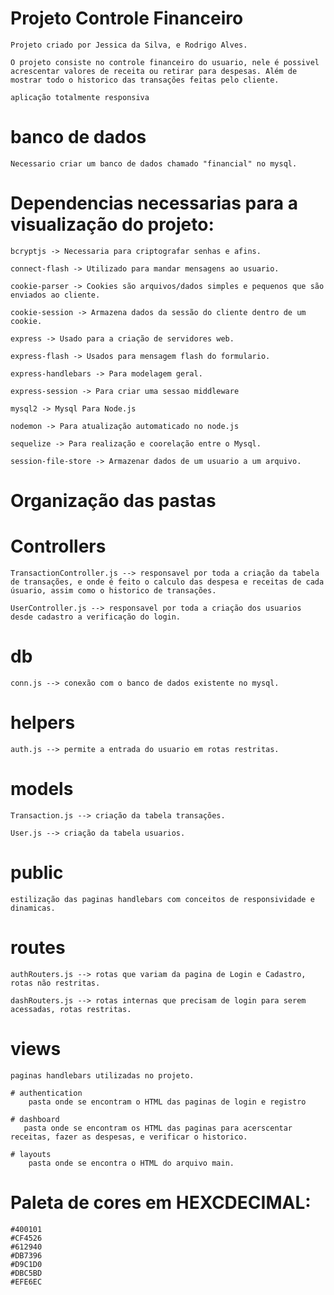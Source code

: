 # Projeto Controle Financeiro
    Projeto criado por Jessica da Silva, e Rodrigo Alves.

    O projeto consiste no controle financeiro do usuario, nele é possivel acrescentar valores de receita ou retirar para despesas. Além de mostrar todo o historico das transações feitas pelo cliente.

    aplicação totalmente responsiva

# banco de dados
    Necessario criar um banco de dados chamado "financial" no mysql.


# Dependencias necessarias para a visualização do projeto:

    bcryptjs -> Necessaria para criptografar senhas e afins.

    connect-flash -> Utilizado para mandar mensagens ao usuario.

    cookie-parser -> Cookies são arquivos/dados simples e pequenos que são enviados ao cliente.

    cookie-session -> Armazena dados da sessão do cliente dentro de um cookie.

    express -> Usado para a criação de servidores web.

    express-flash -> Usados para mensagem flash do formulario.

    express-handlebars -> Para modelagem geral.

    express-session -> Para criar uma sessao middleware

    mysql2 -> Mysql Para Node.js

    nodemon -> Para atualização automaticado no node.js

    sequelize -> Para realização e coorelação entre o Mysql.

    session-file-store -> Armazenar dados de um usuario a um arquivo.


# Organização das pastas

# Controllers
    TransactionController.js --> responsavel por toda a criação da tabela de transações, e onde é feito o calculo das despesa e receitas de cada úsuario, assim como o historico de transações.

    UserController.js --> responsavel por toda a criação dos usuarios desde cadastro a verificação do login.

# db
    conn.js --> conexão com o banco de dados existente no mysql.

# helpers
    auth.js --> permite a entrada do usuario em rotas restritas.

# models
    Transaction.js --> criação da tabela transações.

    User.js --> criação da tabela usuarios.

# public
    estilização das paginas handlebars com conceitos de responsividade e dinamicas.

# routes
    authRouters.js --> rotas que variam da pagina de Login e Cadastro, rotas não restritas.

    dashRouters.js --> rotas internas que precisam de login para serem acessadas, rotas restritas.

# views
    paginas handlebars utilizadas no projeto.

    # authentication
        pasta onde se encontram o HTML das paginas de login e registro

    # dashboard
       pasta onde se encontram os HTML das paginas para acerscentar receitas, fazer as despesas, e verificar o historico. 

    # layouts
        pasta onde se encontra o HTML do arquivo main.
        


# Paleta de cores em HEXCDECIMAL:
    #400101
    #CF4526
    #612940
    #DB7396
    #D9C1D0
    #DBC5BD
    #EFE6EC